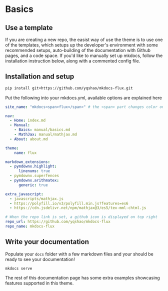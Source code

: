 # Basics

## Use a template

If you are creating a new repo, the easist way of use the theme is to use one of
the templates, which setups up the developer's environment with some recommended
setups, auto-building of the documentation with Github pages, and a code space.
If you'd like to manually set up mkdocs, follow the installation instruction
below, along with a commented config file.

## Installation and setup

```bash
pip install git+https://github.com/yqshao/mkdocs-flux.git
```

Put the following into your mkdocs.yml, available options are explained here

```yaml
site_name: "mkdocs<span>flux</span>" # the <span> part changes color on hover

nav:
  - Home: index.md
  - Manual:
    - Baics: manual/basics.md
    - MathJax: manual/mathjax.md
  - About: about.md

theme:
    name: flux

markdown_extensions:
  - pymdownx.highlight:
      linenums: true
  - pymdownx.superfences
  - pymdownx.arithmatex:
      generic: true

extra_javascript:
  - javascripts/mathjax.js
  - https://polyfill.io/v3/polyfill.min.js?features=es6
  - https://cdn.jsdelivr.net/npm/mathjax@3/es5/tex-mml-chtml.js

# When the repo link is set, a github icon is displayed on top right
repo_url: https://github.com/yqshao/mkdocs-flux
repo_name: mkdocs-flux
```

## Write your documentation

Populate your `docs` folder with a few markdown files and your should be ready
to see your documentation!

``` console
mkdocs serve
```

The rest of this documentation page has some extra examples showcasing features
supported in this theme.
